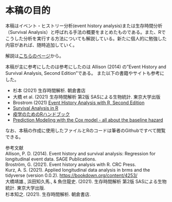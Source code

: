 # 本稿の目的  

本稿はイベント・ヒストリー分析(event history analysis)または生存時間分析（Survival Analysis）と呼ばれる手法の概要をまとめたものである。また、Rでこうした分析を実行する方法についても解説している。新たに個人的に勉強した内容があれば、随時追加していく。

解説は[こちらのページ](https://tsubasayamaguchi-jinrui.github.io/SurvivalAnalysis/)から。

本稿が主に参考にしたのは参考にしたのは Allison (2014) の”Event History and Survival Analysis, Second Edition”である。
また以下の書籍やサイトも参考にした。

- 杉本 (2021) 生存時間解析. 朝倉書店  
- 大橋 et al. (2021) 生存時間解析 第2版 SASによる生物統計. 東京大学出版  
- Brostrom (2021) [Event History Analysis with R, Second Edition](https://ehar.se/r/ehar2/)  
- [Survival Analysis in R](https://www.emilyzabor.com/tutorials/survival_analysis_in_r_tutorial.html)  
- [疫学のためのRハンドブック](https://epirhandbook.com/jp/survival-analysis.html)  
- [Prediction Modeling with the Cox model - all about the baseline hazard](https://missingdatasolutions.rbind.io/2022/12/cox-baseline-hazard/)   

なお、本稿の作成に使用したファイルとRのコードは筆者のGithubですべて閲覧できる。  

参考文献    
Allison, P. D. (2014). Event history and survival analysis: Regression for longitudinal event data. SAGE Publications.  
Broström, G. (2021). Event history analysis with R. CRC Press.  
Kurz, A. S. (2021). Applied longitudinal data analysis in brms and the tidyverse (version 0.0.2). https://bookdown.org/content/4253/  
大橋靖雄., 浜田知久馬., & 魚住龍史. (2021). 生存時間解析 第2版 SASによる生物統計. 東京大学出版.  
杉本知之. (2021). 生存時間解析. 朝倉書店.  